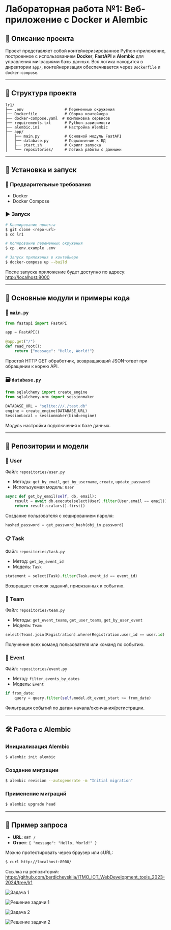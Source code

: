 # Лабораторная работа №1: Веб-приложение с Docker и Alembic

## 📘 Описание проекта
Проект представляет собой контейнеризированное Python-приложение, построенное с использованием **Docker**, **FastAPI** и **Alembic** для управления миграциями базы данных. Вся логика находится в директории `app/`, контейнеризация обеспечивается через `Dockerfile` и `docker-compose`.

---

## 📁 Структура проекта

```
lr1/
├── .env                  # Переменные окружения
├── Dockerfile            # Сборка контейнера
├── docker-compose.yaml  # Компоновка сервисов
├── requirements.txt      # Python-зависимости
├── alembic.ini           # Настройка Alembic
├── app/
│   ├── main.py           # Основной модуль FastAPI
│   ├── database.py       # Подключение к БД
│   ├── start.sh          # Скрипт запуска
│   └── repositories/     # Логика работы с данными
```

---

## 🚀 Установка и запуск

### 🔧 Предварительные требования
- Docker
- Docker Compose

### ▶️ Запуск

```bash
# Клонирование проекта
$ git clone <repo-url>
$ cd lr1

# Копирование переменных окружения
$ cp .env.example .env

# Запуск приложения в контейнере
$ docker-compose up --build
```

После запуска приложение будет доступно по адресу: [http://localhost:8000](http://localhost:8000)

---

## 🧩 Основные модули и примеры кода

### 📄 `main.py`
```python
from fastapi import FastAPI

app = FastAPI()

@app.get("/")
def read_root():
    return {"message": "Hello, World!"}
```

Простой HTTP GET обработчик, возвращающий JSON-ответ при обращении к корню API.

### 🗃 `database.py`
```python
from sqlalchemy import create_engine
from sqlalchemy.orm import sessionmaker

DATABASE_URL = "sqlite:///./test.db"
engine = create_engine(DATABASE_URL)
SessionLocal = sessionmaker(bind=engine)
```

Модуль настройки подключения к базе данных.

---

## 🧱 Репозитории и модели

### 👤 User
Файл: `repositories/user.py`
- Методы: `get_by_email`, `get_by_username`, `create`, `update_password`
- Используемая модель: `User`

```python
async def get_by_email(self, db, email):
    result = await db.execute(select(User).filter(User.email == email))
    return result.scalars().first()
```

Создание пользователя с хешированием пароля:
```python
hashed_password = get_password_hash(obj_in.password)
```

### 📋 Task
Файл: `repositories/task.py`
- Метод: `get_by_event_id`
- Модель: `Task`

```python
statement = select(Task).filter(Task.event_id == event_id)
```

Возвращает список заданий, привязанных к событию.

### 👥 Team
Файл: `repositories/team.py`
- Методы: `get_event_teams`, `get_user_teams`, `get_by_user_event`
- Модель: `Team`

```python
select(Team).join(Registration).where(Registration.user_id == user.id)
```

Получение всех команд пользователя или команд по событию.

### 🎉 Event
Файл: `repositories/event.py`
- Метод: `filter_events_by_dates`
- Модель: `Event`

```python
if from_date:
    query = query.filter(self.model.dt_event_start >= from_date)
```

Фильтрация событий по датам начала/окончания/регистрации.

---

## 🛠 Работа с Alembic

### Инициализация Alembic
```bash
$ alembic init alembic
```

### Создание миграции
```bash
$ alembic revision --autogenerate -m "Initial migration"
```

### Применение миграций
```bash
$ alembic upgrade head
```

---

## 📎 Пример запроса

- **URL**: `GET /`
- **Ответ**: `{ "message": "Hello, World!" }`

Можно протестировать через браузер или cURL:
```bash
$ curl http://localhost:8000/
```

Ссылка на репозиторий: https://github.com/berdichevskiia/ITMO_ICT_WebDevelopment_tools_2023-2024/tree/lr1

![Задача 1](/Users/artemberdichevskii/PycharmProjects/ITMO_ICT_WebDevelopment_tools_2023-2024/students/K3339/Berdichevskii_Artem/otchet/docs/pic/1_task.png)

![Решение задачи 1](/Users/artemberdichevskii/PycharmProjects/ITMO_ICT_WebDevelopment_tools_2023-2024/students/K3339/Berdichevskii_Artem/otchet/docs/pic/1_answer.png)


![Задача 2](/Users/artemberdichevskii/PycharmProjects/ITMO_ICT_WebDevelopment_tools_2023-2024/students/K3339/Berdichevskii_Artem/otchet/docs/pic/2_task.png)

![Решение задачи 2](/Users/artemberdichevskii/PycharmProjects/ITMO_ICT_WebDevelopment_tools_2023-2024/students/K3339/Berdichevskii_Artem/otchet/docs/pic/2_answer.png)